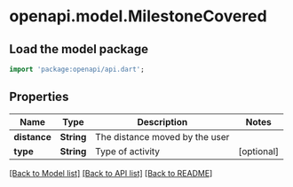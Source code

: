 # openapi.model.MilestoneCovered

## Load the model package
```dart
import 'package:openapi/api.dart';
```

## Properties
Name | Type | Description | Notes
------------ | ------------- | ------------- | -------------
**distance** | **String** | The distance moved by the user | 
**type** | **String** | Type of activity | [optional] 

[[Back to Model list]](../README.md#documentation-for-models) [[Back to API list]](../README.md#documentation-for-api-endpoints) [[Back to README]](../README.md)


